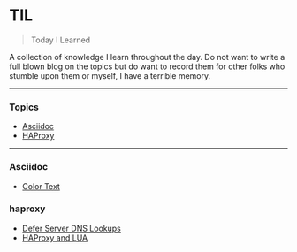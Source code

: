 # TIL

> Today I Learned

A collection of knowledge I learn throughout the day.  Do not want to write a full blown blog on the topics but do want to record them for other folks who stumble upon them or myself, I have a terrible memory.

---

### Topics

* [Asciidoc](#asciidoc)
* [HAProxy](#haproxy)

---

### Asciidoc
- [Color Text](asciidoc/color-text.md)

### haproxy
- [Defer Server DNS Lookups](haproxy/defer-server-dns-lookups.md)
- [HAProxy and LUA](haproxy/haproxy-and-lua.md)